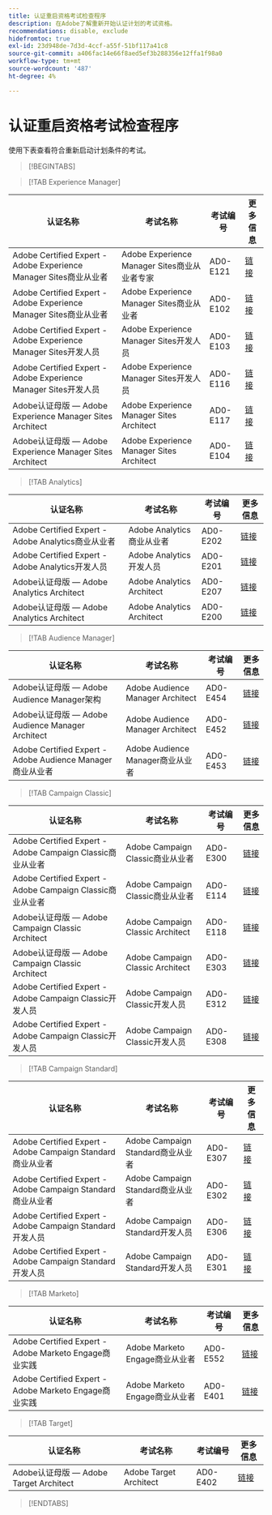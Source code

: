 ```yaml
---
title: 认证重启资格考试检查程序
description: 在Adobe了解重新开始认证计划的考试资格。
recommendations: disable, exclude
hidefromtoc: true
exl-id: 23d948de-7d3d-4ccf-a55f-51bf117a41c8
source-git-commit: a406fac14e66f8aed5ef3b288356e12ffa1f98a0
workflow-type: tm+mt
source-wordcount: '487'
ht-degree: 4%

---
```


# 认证重启资格考试检查程序

使用下表查看符合重新启动计划条件的考试。

>[!BEGINTABS]

>[!TAB Experience Manager]

| 认证名称 | 考试名称 | 考试编号 | 更多信息 |
| --- | --- | --- | --- |
| Adobe Certified Expert - Adobe Experience Manager Sites商业从业者 | Adobe Experience Manager Sites商业从业者专家 | AD0-E121 | [链接](https://experienceleague.adobe.com/docs/certification/certification/restart-program.html) |
| Adobe Certified Expert - Adobe Experience Manager Sites商业从业者 | Adobe Experience Manager Sites商业从业者 | AD0-E102 | [链接](https://experienceleague.adobe.com/docs/certification/certification/restart-program.html) |
| Adobe Certified Expert - Adobe Experience Manager Sites开发人员 | Adobe Experience Manager Sites开发人员 | AD0-E103 | [链接](https://experienceleague.adobe.com/docs/certification/certification/restart-program.html) |
| Adobe Certified Expert - Adobe Experience Manager Sites开发人员 | Adobe Experience Manager Sites开发人员 | AD0-E116 | [链接](https://experienceleague.adobe.com/docs/certification/certification/restart-program.html) |
| Adobe认证母版 — Adobe Experience Manager Sites Architect | Adobe Experience Manager Sites Architect | AD0-E117 | [链接](https://experienceleague.adobe.com/docs/certification/certification/restart-program.html) |
| Adobe认证母版 — Adobe Experience Manager Sites Architect | Adobe Experience Manager Sites Architect | AD0-E104 | [链接](https://experienceleague.adobe.com/docs/certification/certification/restart-program.html) |

>[!TAB Analytics]

| 认证名称 | 考试名称 | 考试编号 | 更多信息 |
| --- | --- | --- | --- |
| Adobe Certified Expert - Adobe Analytics商业从业者 | Adobe Analytics商业从业者 | AD0-E202 | [链接](https://experienceleague.adobe.com/docs/certification/certification/restart-program.html) |
| Adobe Certified Expert - Adobe Analytics开发人员 | Adobe Analytics开发人员 | AD0-E201 | [链接](https://experienceleague.adobe.com/docs/certification/certification/restart-program.html) |
| Adobe认证母版 — Adobe Analytics Architect | Adobe Analytics Architect | AD0-E207 | [链接](https://experienceleague.adobe.com/docs/certification/certification/restart-program.html) |
| Adobe认证母版 — Adobe Analytics Architect | Adobe Analytics Architect | AD0-E200 | [链接](https://experienceleague.adobe.com/docs/certification/certification/restart-program.html) |

>[!TAB Audience Manager]

| 认证名称 | 考试名称 | 考试编号 | 更多信息 |
| --- | --- | --- | --- |
| Adobe认证母版 — Adobe Audience Manager架构 | Adobe Audience Manager Architect | AD0-E454 | [链接](https://experienceleague.adobe.com/docs/certification/certification/restart-program.html) |
| Adobe认证母版 — Adobe Audience Manager Architect | Adobe Audience Manager Architect | AD0-E452 | [链接](https://experienceleague.adobe.com/docs/certification/certification/restart-program.html) |
| Adobe Certified Expert - Adobe Audience Manager商业从业者 | Adobe Audience Manager商业从业者 | AD0-E453 | [链接](https://experienceleague.adobe.com/docs/certification/certification/restart-program.html) |

>[!TAB Campaign Classic]

| 认证名称 | 考试名称 | 考试编号 | 更多信息 |
| --- | --- | --- | --- |
| Adobe Certified Expert - Adobe Campaign Classic商业从业者 | Adobe Campaign Classic商业从业者 | AD0-E300 | [链接](https://experienceleague.adobe.com/docs/certification/certification/restart-program.html) |
| Adobe Certified Expert - Adobe Campaign Classic商业从业者 | Adobe Campaign Classic商业从业者 | AD0-E114 | [链接](https://experienceleague.adobe.com/docs/certification/certification/restart-program.html) |
| Adobe认证母版 — Adobe Campaign Classic Architect | Adobe Campaign Classic Architect | AD0-E118 | [链接](https://experienceleague.adobe.com/docs/certification/certification/restart-program.html) |
| Adobe认证母版 — Adobe Campaign Classic Architect | Adobe Campaign Classic Architect | AD0-E303 | [链接](https://experienceleague.adobe.com/docs/certification/certification/restart-program.html) |
| Adobe Certified Expert - Adobe Campaign Classic开发人员 | Adobe Campaign Classic开发人员 | AD0-E312 | [链接](https://experienceleague.adobe.com/docs/certification/certification/restart-program.html) |
| Adobe Certified Expert - Adobe Campaign Classic开发人员 | Adobe Campaign Classic开发人员 | AD0-E308 | [链接](https://experienceleague.adobe.com/docs/certification/certification/restart-program.html) |

>[!TAB Campaign Standard]

| 认证名称 | 考试名称 | 考试编号 | 更多信息 |
| --- | --- | --- | --- |
| Adobe Certified Expert - Adobe Campaign Standard商业从业者 | Adobe Campaign Standard商业从业者 | AD0-E307 | [链接](https://experienceleague.adobe.com/docs/certification/certification/restart-program.html) |
| Adobe Certified Expert - Adobe Campaign Standard商业从业者 | Adobe Campaign Standard商业从业者 | AD0-E302 | [链接](https://experienceleague.adobe.com/docs/certification/certification/restart-program.html) |
| Adobe Certified Expert - Adobe Campaign Standard开发人员 | Adobe Campaign Standard开发人员 | AD0-E306 | [链接](https://experienceleague.adobe.com/docs/certification/certification/restart-program.html) |
| Adobe Certified Expert - Adobe Campaign Standard开发人员 | Adobe Campaign Standard开发人员 | AD0-E301 | [链接](https://experienceleague.adobe.com/docs/certification/certification/restart-program.html) |

>[!TAB Marketo]

| 认证名称 | 考试名称 | 考试编号 | 更多信息 |
| --- | --- | --- | --- |
| Adobe Certified Expert - Adobe Marketo Engage商业实践 | Adobe Marketo Engage商业从业者 | AD0-E552 | [链接](https://experienceleague.adobe.com/docs/certification/certification/restart-program.html) |
| Adobe Certified Expert - Adobe Marketo Engage商业实践 | Adobe Marketo Engage商业从业者 | AD0-E401 | [链接](https://experienceleague.adobe.com/docs/certification/certification/restart-program.html) |

>[!TAB Target]

| 认证名称 | 考试名称 | 考试编号 | 更多信息 |
| --- | --- | --- | --- |
| Adobe认证母版 — Adobe Target Architect | Adobe Target Architect | AD0-E402 | [链接](https://experienceleague.adobe.com/docs/certification/certification/restart-program.html) |

>[!ENDTABS]

